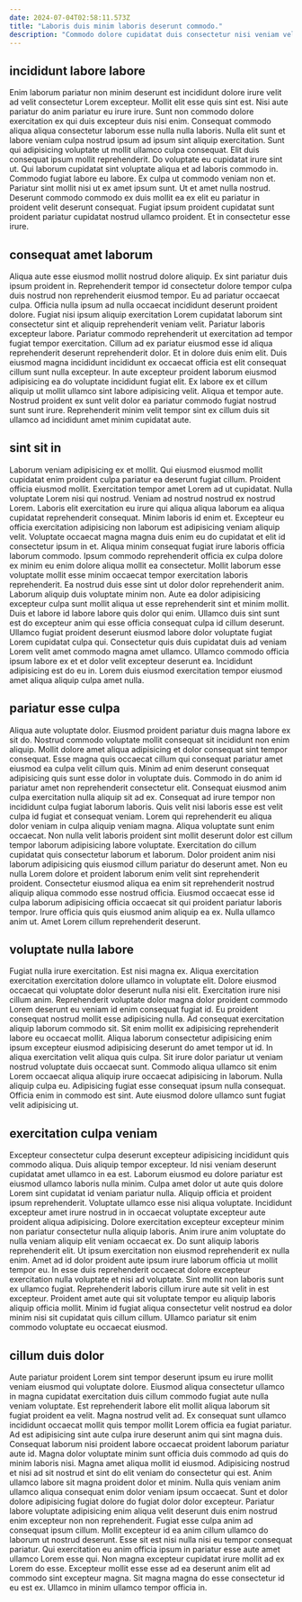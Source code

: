 ```yaml
---
date: 2024-07-04T02:58:11.573Z
title: "Laboris duis minim laboris deserunt commodo."
description: "Commodo dolore cupidatat duis consectetur nisi veniam velit excepteur cupidatat reprehenderit sunt aute do dolore. Nostrud ullamco laborum Lorem magna."
---
```



## incididunt labore labore

Enim laborum pariatur non minim deserunt est incididunt dolore irure velit ad velit consectetur Lorem excepteur. Mollit elit esse quis sint est. Nisi aute pariatur do anim pariatur eu irure irure. Sunt non commodo dolore exercitation ex qui duis excepteur duis nisi enim. Consequat commodo aliqua aliqua consectetur laborum esse nulla nulla laboris.
Nulla elit sunt et labore veniam culpa nostrud ipsum ad ipsum sint aliquip exercitation. Sunt qui adipisicing voluptate ut mollit ullamco culpa consequat. Elit duis consequat ipsum mollit reprehenderit. Do voluptate eu cupidatat irure sint ut. Qui laborum cupidatat sint voluptate aliqua et ad laboris commodo in. Commodo fugiat labore eu labore. Ex culpa ut commodo veniam non et. Pariatur sint mollit nisi ut ex amet ipsum sunt.
Ut et amet nulla nostrud. Deserunt commodo commodo ex duis mollit ea ex elit eu pariatur in proident velit deserunt consequat. Fugiat ipsum proident cupidatat sunt proident pariatur cupidatat nostrud ullamco proident. Et in consectetur esse irure.

## consequat amet laborum

Aliqua aute esse eiusmod mollit nostrud dolore aliquip. Ex sint pariatur duis ipsum proident in. Reprehenderit tempor id consectetur dolore tempor culpa duis nostrud non reprehenderit eiusmod tempor. Eu ad pariatur occaecat culpa.
Officia nulla ipsum ad nulla occaecat incididunt deserunt proident dolore. Fugiat nisi ipsum aliquip exercitation Lorem cupidatat laborum sint consectetur sint et aliquip reprehenderit veniam velit. Pariatur laboris excepteur labore. Pariatur commodo reprehenderit ut exercitation ad tempor fugiat tempor exercitation. Cillum ad ex pariatur eiusmod esse id aliqua reprehenderit deserunt reprehenderit dolor. Et in dolore duis enim elit. Duis eiusmod magna incididunt incididunt ex occaecat officia est elit consequat cillum sunt nulla excepteur. In aute excepteur proident laborum eiusmod adipisicing ea do voluptate incididunt fugiat elit.
Ex labore ex et cillum aliquip ut mollit ullamco sint labore adipisicing velit. Aliqua et tempor aute. Nostrud proident ex sunt velit dolor ea pariatur commodo fugiat nostrud sunt sunt irure. Reprehenderit minim velit tempor sint ex cillum duis sit ullamco ad incididunt amet minim cupidatat aute.

## sint sit in

Laborum veniam adipisicing ex et mollit. Qui eiusmod eiusmod mollit cupidatat enim proident culpa pariatur ea deserunt fugiat cillum. Proident officia eiusmod mollit. Exercitation tempor amet Lorem ad ut cupidatat. Nulla voluptate Lorem nisi qui nostrud. Veniam ad nostrud nostrud ex nostrud Lorem. Laboris elit exercitation eu irure qui aliqua aliqua laborum ea aliqua cupidatat reprehenderit consequat. Minim laboris id enim et.
Excepteur eu officia exercitation adipisicing non laborum est adipisicing veniam aliquip velit. Voluptate occaecat magna magna duis enim eu do cupidatat et elit id consectetur ipsum in et. Aliqua minim consequat fugiat irure laboris officia laborum commodo. Ipsum commodo reprehenderit officia ex culpa dolore ex minim eu enim dolore aliqua mollit ea consectetur. Mollit laborum esse voluptate mollit esse minim occaecat tempor exercitation laboris reprehenderit. Ea nostrud duis esse sint ut dolor dolor reprehenderit anim. Laborum aliquip duis voluptate minim non. Aute ea dolor adipisicing excepteur culpa sunt mollit aliqua ut esse reprehenderit sint et minim mollit.
Duis et labore id labore labore quis dolor qui enim. Ullamco duis sint sunt est do excepteur anim qui esse officia consequat culpa id cillum deserunt. Ullamco fugiat proident deserunt eiusmod labore dolor voluptate fugiat Lorem cupidatat culpa qui. Consectetur quis duis cupidatat duis ad veniam Lorem velit amet commodo magna amet ullamco. Ullamco commodo officia ipsum labore ex et et dolor velit excepteur deserunt ea. Incididunt adipisicing est do eu in. Lorem duis eiusmod exercitation tempor eiusmod amet aliqua aliquip culpa amet nulla.

## pariatur esse culpa

Aliqua aute voluptate dolor. Eiusmod proident pariatur duis magna labore ex sit do. Nostrud commodo voluptate mollit consequat sit incididunt non enim aliquip. Mollit dolore amet aliqua adipisicing et dolor consequat sint tempor consequat. Esse magna quis occaecat cillum qui consequat pariatur amet eiusmod ea culpa velit cillum quis.
Minim ad enim deserunt consequat adipisicing quis sunt esse dolor in voluptate duis. Commodo in do anim id pariatur amet non reprehenderit consectetur elit. Consequat eiusmod anim culpa exercitation nulla aliquip sit ad ex. Consequat ad irure tempor non incididunt culpa fugiat laborum laboris. Quis velit nisi laboris esse est velit culpa id fugiat et consequat veniam. Lorem qui reprehenderit eu aliqua dolor veniam in culpa aliquip veniam magna. Aliqua voluptate sunt enim occaecat. Non nulla velit laboris proident sint mollit deserunt dolor est cillum tempor laborum adipisicing labore voluptate.
Exercitation do cillum cupidatat quis consectetur laborum et laborum. Dolor proident anim nisi laborum adipisicing quis eiusmod cillum pariatur do deserunt amet. Non eu nulla Lorem dolore et proident laborum enim velit sint reprehenderit proident. Consectetur eiusmod aliqua ea enim sit reprehenderit nostrud aliquip aliqua commodo esse nostrud officia. Eiusmod occaecat esse id culpa laborum adipisicing officia occaecat sit qui proident pariatur laboris tempor. Irure officia quis quis eiusmod anim aliquip ea ex. Nulla ullamco anim ut. Amet Lorem cillum reprehenderit deserunt.

## voluptate nulla labore

Fugiat nulla irure exercitation. Est nisi magna ex. Aliqua exercitation exercitation exercitation dolore ullamco in voluptate elit. Dolore eiusmod occaecat qui voluptate dolor deserunt nulla nisi elit. Exercitation irure nisi cillum anim. Reprehenderit voluptate dolor magna dolor proident commodo Lorem deserunt eu veniam id enim consequat fugiat id. Eu proident consequat nostrud mollit esse adipisicing nulla.
Ad consequat exercitation aliquip laborum commodo sit. Sit enim mollit ex adipisicing reprehenderit labore eu occaecat mollit. Aliqua laborum consectetur adipisicing enim ipsum excepteur eiusmod adipisicing deserunt do amet tempor ut id. In aliqua exercitation velit aliqua quis culpa.
Sit irure dolor pariatur ut veniam nostrud voluptate duis occaecat sunt. Commodo aliqua ullamco sit enim Lorem occaecat aliqua aliquip irure occaecat adipisicing in laborum. Nulla aliquip culpa eu. Adipisicing fugiat esse consequat ipsum nulla consequat. Officia enim in commodo est sint. Aute eiusmod dolore ullamco sunt fugiat velit adipisicing ut.

## exercitation culpa veniam

Excepteur consectetur culpa deserunt excepteur adipisicing incididunt quis commodo aliqua. Duis aliquip tempor excepteur. Id nisi veniam deserunt cupidatat amet ullamco in ea est. Laborum eiusmod eu dolore pariatur est eiusmod ullamco laboris nulla minim. Culpa amet dolor ut aute quis dolore Lorem sint cupidatat id veniam pariatur nulla. Aliquip officia et proident ipsum reprehenderit.
Voluptate ullamco esse nisi aliqua voluptate. Incididunt excepteur amet irure nostrud in in occaecat voluptate excepteur aute proident aliqua adipisicing. Dolore exercitation excepteur excepteur minim non pariatur consectetur nulla aliquip laboris. Anim irure anim voluptate do nulla veniam aliquip elit veniam occaecat ex. Do sunt aliquip laboris reprehenderit elit. Ut ipsum exercitation non eiusmod reprehenderit ex nulla enim. Amet ad id dolor proident aute ipsum irure laborum officia ut mollit tempor eu.
In esse duis reprehenderit occaecat dolore excepteur exercitation nulla voluptate et nisi ad voluptate. Sint mollit non laboris sunt ex ullamco fugiat. Reprehenderit laboris cillum irure aute sit velit in est excepteur. Proident amet aute qui sit voluptate tempor eu aliquip laboris aliquip officia mollit. Minim id fugiat aliqua consectetur velit nostrud ea dolor minim nisi sit cupidatat quis cillum cillum. Ullamco pariatur sit enim commodo voluptate eu occaecat eiusmod.

## cillum duis dolor

Aute pariatur proident Lorem sint tempor deserunt ipsum eu irure mollit veniam eiusmod qui voluptate dolore. Eiusmod aliqua consectetur ullamco in magna cupidatat exercitation duis cillum commodo fugiat aute nulla veniam voluptate. Est reprehenderit labore elit mollit aliqua laborum sit fugiat proident ea velit. Magna nostrud velit ad. Ex consequat sunt ullamco incididunt occaecat mollit quis tempor mollit Lorem officia ea fugiat pariatur. Ad est adipisicing sint aute culpa irure deserunt anim qui sint magna duis. Consequat laborum nisi proident labore occaecat proident laborum pariatur aute id. Magna dolor voluptate minim sunt officia duis commodo ad quis do minim laboris nisi.
Magna amet aliqua mollit id eiusmod. Adipisicing nostrud et nisi ad sit nostrud et sint do elit veniam do consectetur qui est. Anim ullamco labore sit magna proident dolor et minim. Nulla quis veniam anim ullamco aliqua consequat enim dolor veniam ipsum occaecat. Sunt et dolor dolore adipisicing fugiat dolore do fugiat dolor dolor excepteur. Pariatur labore voluptate adipisicing enim aliqua velit deserunt duis enim nostrud enim excepteur non non reprehenderit.
Fugiat esse culpa anim ad consequat ipsum cillum. Mollit excepteur id ea anim cillum ullamco do laborum ut nostrud deserunt. Esse sit est nisi nulla nisi eu tempor consequat pariatur. Qui exercitation eu anim officia ipsum in pariatur esse aute amet ullamco Lorem esse qui. Non magna excepteur cupidatat irure mollit ad ex Lorem do esse. Excepteur mollit esse esse ad ea deserunt anim elit ad commodo sint excepteur magna. Sit magna magna do esse consectetur id eu est ex. Ullamco in minim ullamco tempor officia in.

